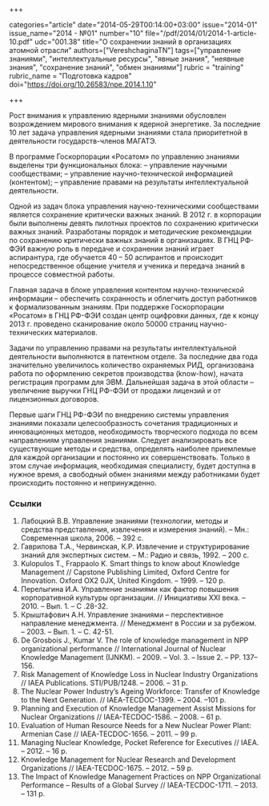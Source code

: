 +++

categories="article"
date="2014-05-29T00:14:00+03:00"
issue="2014-01"
issue_name="2014 - №01"
number="10"
file="/pdf/2014/01/2014-1-article-10.pdf"
udc="001.38"
title="О сохранении знаний в организациях атомной отрасли"
authors=["VereshchaginaTN"]
tags=["управление знаниями", "интеллектуальные ресурсы", "явные знания", "неявные знания", "сохранение знаний", "обмен знаниями"]
rubric = "training"
rubric_name = "Подготовка кадров"
doi="https://doi.org/10.26583/npe.2014.1.10"

+++

Рост внимания к управлению ядерными знаниями обусловлен возрождением мирового внимания к ядерной энергетике. За последние 10 лет задача управления ядерными знаниями стала приоритетной в деятельности государств-членов МАГАТЭ.

В программе Госкорпорации «Росатом» по управлению знаниями выделены три функциональных блока:
– управление научными сообществами;
– управление научно-технической информацией (контентом);
– управление правами на результаты интеллектуальной деятельности.

Одной из задач блока управления научно-техническими сообществами является сохранение критически важных знаний. В 2012 г. в корпорации были выполнены девять пилотных проектов по сохранению критически важных знаний. Разработаны порядок и методические рекомендации по сохранению критически важных знаний в организациях. В ГНЦ РФ-ФЭИ важную роль в передаче и сохранении знаний играет аспирантура, где обучается 40 – 50 аспирантов и происходит непосредственное общение учителя и ученика и передача знаний в процессе совместной работы.

Главная задача в блоке управления контентом научно-технической информации – обеспечить сохранность и облегчить доступ работников к формализованным знаниям. При поддержке Госкорпорации «Росатом» в ГНЦ РФ-ФЭИ создан центр оцифровки данных, где к концу 2013 г. проведено сканирование около 50000 страниц научно-технических материалов.

Задачи по управлению правами на результаты интеллектуальной деятельности выполняются в патентном отделе. За последние два года значительно увеличилось количество охраняемых РИД, организована работа по оформлению секретов производства (know-how), начата регистрация программ для ЭВМ. Дальнейшая задача в этой области – увеличение выручки ГНЦ РФ-ФЭИ от продажи лицензий и от лицензионных договоров.

Первые шаги ГНЦ РФ-ФЭИ по внедрению системы управления знаниями показали целесообразность сочетания традиционных и инновационных методов, необходимость творческого подхода по всем направлениям управления знаниями. Следует анализировать все существующие методы и средства, определять наиболее приемлемые для каждой организации и постоянно их совершенствовать. Только в этом случае информация, необходимая специалисту, будет доступна в нужное время, а свободный обмен знаниями между работниками будет происходить постоянно и непринужденно.

### Ссылки

1. Лабоцкий В.В. Управление знаниями (технологии, методы и средства представления, извлечения и измерения знаний). – Мн.: Современная школа, 2006. – 392 с.
2. Гаврилова Т.А., Червинская, К.Р. Извлечение и структурирование знаний для экспертных систем. – М.: Радио и связь, 1992. – 200 с.
3. Kulopulos Т., Frappaolo K. Smart things to know about Knowledge Management // Capstone Publishing Limited, Oxford Centre for Innovation. Oxford OX2 0JX, United Kingdom. – 1999. – 120 p.
4. Перелыгина И.А. Управление знаниями как фактор повышения корпоративной культуры организации. // Инициативы XXI века. – 2010. – Вып. 1. – С .28-32.
5. Крыштафович А.Н. Управление знаниями – перспективное направление менеджмента. // Менеджмент в России и за рубежом. – 2003. – Вып. 1. – С. 42-51.
6. De Grosbois J., Kumar V. The role of knowledge management in NPP organizational performance // International Journal of Nuclear Knowledge Management (IJNKM). – 2009. – Vol. 3. – Issue 2. – PP. 137–156.
7. Risk Management of Knowledge Loss in Nuclear Industry Organizations // IAEA Publications. STI/PUB/1248. – 2006. – 31 p.
8. The Nuclear Power Industry’s Ageing Workforce: Transfer of Knowledge to the Next Generation. // IAEA-TECDOC-1399. – 2004. –101 p.
9. Planning and Execution of Knowledge Management Assist Missions for Nuclear Organizations // IAEA-TECDOC-1586. – 2008. – 61 p.
10. Evaluation of Human Resource Needs for a New Nuclear Power Plant: Armenian Case // IAEA-TECDOC-1656. – 2011. – 99 p.
11. Managing Nuclear Knowledge, Pocket Reference for Executives // IAEA. – 2012. – 16 p.
12. Knowledge Management for Nuclear Research and Development Organizations // IAEA-TECDOC-1675. – 2012. – 59 p.
13. The Impact of Knowledge Management Practices on NPP Organizational Performance – Results of a Global Survey // IAEA-TECDOC-1711. – 2013. – 131 p.